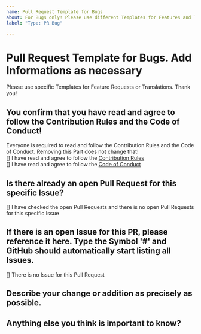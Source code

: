 ```yaml
---
name: Pull Request Template for Bugs
about: For Bugs only! Please use different Templates for Features and Translations! Add Informations as necessary
label: "Type: PR Bug"

---
```


# Pull Request Template for Bugs. Add Informations as necessary
Please use specific Templates for Feature Requests or Translations. Thank you!

## You confirm that you have read and agree to follow the Contribution Rules and the Code of Conduct!
Everyone is required to read and follow the Contribution Rules and the Code of Conduct. Removing this Part does not change that!<br>
[] I have read and agree to follow the [Contribution Rules](CONTRIBUTING.md)<br>
[] I have read and agree to follow the [Code of Conduct](CODE_OF_CONDUCT.md)<br>

## Is there already an open Pull Request for this specific Issue?
[] I have checked the open Pull Requests and there is no open Pull Requests for this specific Issue<br>

## If there is an open Issue for this PR, please reference it here. Type the Symbol '#' and GitHub should automatically start listing all Issues.

[] There is no Issue for this Pull Request<br>

## Describe your change or addition as precisely as possible.

## Anything else you think is important to know?
